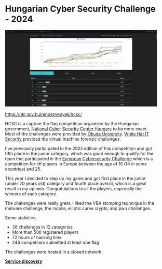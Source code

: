 # Hungarian Cyber Security Challenge - 2024

![](scoreboard.png)

https://nki.gov.hu/rendezvenyek/hcsc/

HCSC is a capture the flag competition organized by the Hungarian government, [National Cyber Security Center Hungary](https://nki.gov.hu/) to be more exact. Most of the challenges were provided by [Óbuda University](https://nik.uni-obuda.hu/). [White Hat IT Security](https://whitehat.eu/) provided the virtual machine forensic challenges.

I've previously participated in the 2023 edition of this competition and got fifth place in the junior category, which was good enough to qualify for the team that participated in the [European Cybersecurity Challenge](https://ecsc.eu/) which is a competition for ctf players in Europe between the age of 16 (14 in some countries) and 25.

This year I decided to step up my game and got first place in the junior (under 20 years old) category and fourth place overall, which is a great result in my opinion. Congratulations to all the players, especially the winners of each category.

The challenges were really great. I liked the VBA stomping technique in the malware challenge, the mobile, elliptic curve crypto, and pwn challenges.

Some statistics:
- 36 challenges in 12 categories
- More than 500 registered players
- 72 hours of hacking time
- 248 competitors submitted at least one flag

The challenges were hosted in a closed network.

**[Service discovery](SERVICES.md)**